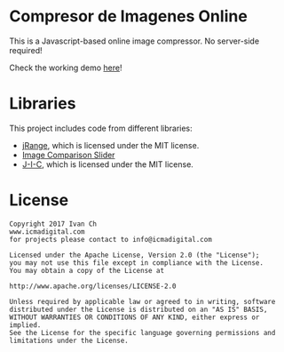 # Compresor de Imagenes Online

This is a Javascript-based online image compressor. No server-side required!

Check the working demo [here](http://www.icmadigital.com/compresor)!


# Libraries

This project includes code from different libraries:

+ [jRange](https://github.com/nitinhayaran/jRange), which is licensed under the MIT license.
+ [Image Comparison Slider](https://codyhouse.co/gem/css-jquery-image-comparison-slider/)
+ [J-I-C](https://github.com/brunobar79/J-I-C), which is licensed under the MIT license.

# License

    Copyright 2017 Ivan Ch
    www.icmadigital.com
    for projects please contact to info@icmadigital.com

    Licensed under the Apache License, Version 2.0 (the "License");
    you may not use this file except in compliance with the License.
    You may obtain a copy of the License at

    http://www.apache.org/licenses/LICENSE-2.0

    Unless required by applicable law or agreed to in writing, software
    distributed under the License is distributed on an "AS IS" BASIS,
    WITHOUT WARRANTIES OR CONDITIONS OF ANY KIND, either express or implied.
    See the License for the specific language governing permissions and
    limitations under the License.
